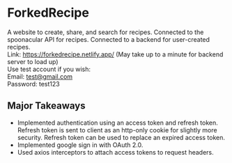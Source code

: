# ForkedRecipe
A website to create, share, and search for recipes. Connected to the spoonacular API for recipes. Connected to a backend for user-created recipes. 
<br>
Link: https://forkedrecipe.netlify.app/ (May take up to a minute for backend server to load up)
<br>
Use test account if you wish:
<br>
Email: test@gmail.com
<br>
Password: test123

## Major Takeaways
- Implemented authentication using an access token and refresh token. Refresh token is sent to client as an http-only cookie for slightly more security. Refresh token can be used to replace an expired access token.
- Implemented google sign in with OAuth 2.0.
- Used axios interceptors to attach access tokens to request headers.
